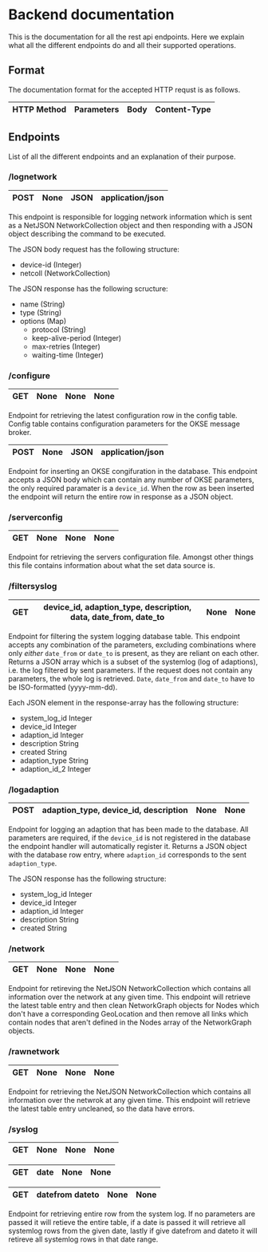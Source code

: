 # Backend documentation

This is the documentation for all the rest api endpoints.
Here we explain what all the different endpoints do and all their supported operations.

## Format
The documentation format for the accepted HTTP requst is as follows.

| HTTP Method | Parameters | Body | Content-Type  |
| ----------- |----------- |------| ------------- |

## Endpoints

List of all the different endpoints and an explanation of their purpose.

### /lognetwork


| POST | None | JSON | application/json |
|------|------|------|------------------|

This endpoint is responsible for logging network information which is sent as a
NetJSON NetworkCollection object and then responding with a JSON object describing
the command to be executed.

The JSON body request has the following structure:

- device-id (Integer)
- netcoll (NetworkCollection)

The JSON response has the following scructure:

- name (String)
- type (String)
- options (Map)
  - protocol (String)
  - keep-alive-period (Integer)
  - max-retries (Integer)
  - waiting-time (Integer)

### /configure

| GET | None | None | None |
|-----|------|------|------|

Endpoint for retrieving the latest configuration row in the config table. Config table
contains configuration parameters for the OKSE message broker.

| POST | None | JSON | application/json |
|------|------|------|------------------|

Endpoint for inserting an OKSE congifuration in the database. This endpoint accepts
a JSON body which can contain any number of OKSE parameters, the only required paramater
is a `device_id`. When the row as been inserted the endpoint will return the entire row
in response as a JSON object.

### /serverconfig

| GET | None | None | None |
|-----|------|------|------|

Endpoint for retrieving the servers configuration file. Amongst other things this file
contains information about what the set data source is.

### /filtersyslog

| GET | device_id, adaption_type, description, data, date_from, date_to | None | None |
|-----|-----------------------------------------------------------------|------|------|

Endpoint for filtering the system logging database table.
This endpoint accepts any combination of the parameters, excluding combinations where
only _either_ `date_from` or `date_to` is present, as they are reliant on each other. 
Returns a JSON array which is a subset of the systemlog (log of adaptions), i.e. the 
log filtered by sent parameters. If the request does not contain any parameters, the 
whole log is retrieved. `Date`, `date_from` and `date_to` have to be ISO-formatted 
(yyyy-mm-dd).

Each JSON element in the response-array has the following structure:

- system_log_id Integer
- device_id     Integer
- adaption_id   Integer
- description   String
- created       String
- adaption_type String
- adaption_id_2 Integer

### /logadaption

| POST| adaption_type, device_id, description | None | None |
|-----|---------------------------------------|------|------|

Endpoint for logging an adaption that has been made to the database.
All parameters are required, if the `device_id` is not registered in the database 
the endpoint handler will automatically register it.
Returns a JSON object with the database row entry, where `adaption_id` 
corresponds to the sent `adaption_type`.

The JSON response has the following structure:
- system_log_id Integer
- device_id     Integer
- adaption_id   Integer
- description   String
- created       String

### /network

| GET | None | None | None |
|-----|------|------|------|

Endpoint for retireving the NetJSON NetworkCollection which contains all information over
the network at any given time. This endpoint will retrieve the latest table entry and
then clean NetworkGraph objects for Nodes which don't have a corresponding GeoLocation
and then remove all links which contain nodes that aren't defined in the Nodes array of
the NetworkGraph objects.

### /rawnetwork

| GET | None | None | None |
|-----|------|------|------|

Endpoint for retrieving the NetJSON NetworkCollection which contains all information over
the netwrok at any given time. This endpoint will retrieve the latest table entry
uncleaned, so the data have errors.


### /syslog

| GET |       None      | None | None |
|-----|-----------------|------|------|

| GET |       date      | None | None |
|-----|-----------------|------|------|

| GET | datefrom dateto | None | None |
|-----|-----------------|------|------|

Endpoint for retrieving entire row from the system log. If no parameters are passed it
will retieve the entire table, if a date is passed it will retrieve all systemlog rows
from the given date, lastly if give datefrom and dateto it will retireve all systemlog
rows in that date range.
